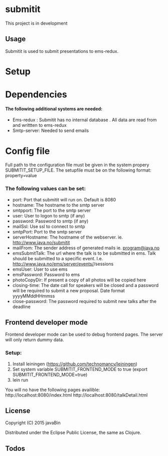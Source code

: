 # submitit

This project is in development

## Usage

Submitit is used to submit presentations to ems-redux.

# Setup

# Dependencies
#### The following additional systems are needed:
* Ems-redux : Submitit has no internal database . All data are read from and writtten to ems-redux
* Smtp-server: Needed to send emails


# Config file
Full path to the configuration file must be given in the system propery SUBMITIT_SETUP_FILE.
The setupfile must be on the following format:
property=value

### The following values can be set:
* port: Port that submitit will run on. Default is 8080
* hostname: The hostname to the smtp server
* smtpport: The port to the smtp server
* user: User to logon to smtp (if any)
* password: Password to smtp (if any)
* mailSsl: Use ssl to connect to smtp
* smtpPort: Port to the smtp server
* serverHostname: The hostname of the webserver. ie. http://www.java.no/submitit
* mailFrom: The sender address of generated mails ie. program@java.no
* emsSubmitTalk: The url where the talk is to be submitted in ems. Talk should be submitted to a specific event. I.e. http://www.java.no/ems/server/events/<event-id>/sessions
* emsUser: User to use ems
* emsPassword: Password to ems
* photoCopyDir: If present a copy of all photos will be copied here
* closing-time: The date call for speakers will be closed and a password will be required to submit a new proposal. Date format yyyyMMddHHmmss
* close-password: The password required to submit new talks after the deadline


## Frontend developer mode
Frontend developer mode can be used to debug frontend pages. The server will only return dummy data.

### Setup:
1. Install leiningen (https://github.com/technomancy/leiningen)
3. Set system variable SUBMITIT_FRONTEND_MODE to true (export SUBMITIT_FRONTEND_MODE=true)
4. lein run

You will no have the following pages availible:
http://localhost:8080/index.html
http://localhost:8080/talkDetail.html

## License

Copyright (C) 2015 javaBin

Distributed under the Eclipse Public License, the same as Clojure.


## Todos



